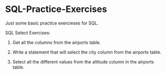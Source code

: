 # SQL-Practice-Exercises

Just some basic practice exercieses for SQL.

SQL Select Exercises:

1) Get all the columns from the airports table.

2) Write a statement that will select the city column from the airports table.

3) Select all the different values from the altitude column in the airports table.
